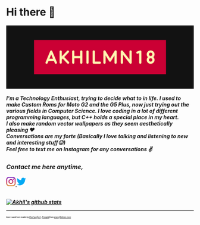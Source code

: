 # Hi there 👋
![Banner](https://github.com/Akhmen18/Akhmen18/blob/master/Images/Base.png)

<p><b><em> I'm a Technology Enthusiast, trying to decide what to in life. I used to make Custom Roms for Moto G2 and the G5 Plus, now just trying out the various fields in Computer Science. I love coding in a lot of different programming languages, but C++ holds a special place in my heart. <br>
I also make random vector wallpapers as they seem aesthetically pleasing ❤ <br>
Conversations are my forte (Basically I love talking and listening to new and interesting stuff😜) <br> 
Feel free to text me on Instagram for any conversations ✌
<em><b><p>

### Contact me here anytime,
<span>
  <a href="https://www.instagram.com/akhilmn18/">
    <img width="25px" src="https://github.com/Akhmen18/Akhmen18/blob/master/Images/instagram.png" />
  </a>
</span>
<span>
  <a href="https://twitter.com/akhilmen18/">
    <img width="25px" src="https://github.com/Akhmen18/Akhmen18/blob/master/Images/twitter.png" />
  </a>
</span>


<br>
<br>

[![Akhil's github stats](https://github-readme-stats.vercel.app/api?username=Akhmen18&show_icons=true&theme=dark&hide=stars,issues,contribs)](https://github.com/anuraghazra/github-readme-stats)

----

<div opacity=0.5>
    <p style="font-size:5px">
    Icon I used here made by <a href="https://www.flaticon.com/authors/pixel-perfect" title="Pixel perfect">Pixel perfect</a> , <a href="https://www.flaticon.com/authors/freepik" title="Freepik">Freepik</a> from <a href="https://www.flaticon.com/" title="Flaticon"> www.flaticon.com</a> <p>
</div>
<!--
**Akhmen18/Akhmen18** is a ✨ _special_ ✨ repository because its `README.md` (this file) appears on your GitHub profile.

Here are some ideas to get you started:

- 🔭 I’m currently working on ...
- 🌱 I’m currently learning ...
- 👯 I’m looking to collaborate on ...
- 🤔 I’m looking for help with ...
- 💬 Ask me about ...
- 📫 How to reach me: ...
- 😄 Pronouns: ...
- ⚡ Fun fact: ...
-->
